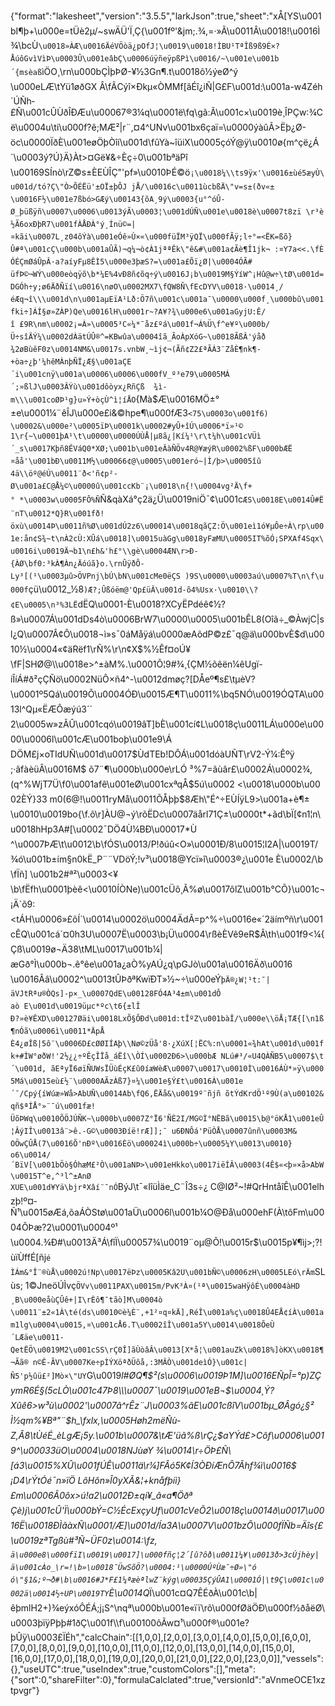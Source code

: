 {"format":"lakesheet","version":"3.5.5","larkJson":true,"sheet":"xÅ[YS\u001bI¶þ+\u000e=tÜè2µ/~swÄÜ'Ï¸Ç{\u001fº'&jm;.¾,=·»Ã\u0011Â\u0018!\u0016Ì¾\bcÙ`\u0018»ÀÆ\u0016ÄéVÖòä¿pOfJ¦\u0019\u0018!ÌBU¹TªÎß9ß9É×?ÅúôGvìVìÞ\u0003Û\u001eâbÇ\u0006úÿñeÿpßPì\u0016/~\u001e\u001b´{msèaß`ìÖO¸\rn\u000bÇÌþÞØ-¥½3Gn¶.t\u0018õ½ýeØ^ý\u000eLÆ\tYü1øðGX Â\fÃCýî×Ðkµ«ÒMMf[âÉî¿iÑ|G£F\u001d:\u001a-w4Zéh´ÚÑh­£Ñ\u001cÛÙðÎÐÆu\u00067®3¼q\u0001ë\fq\\gã:Ã\u001c×\u0019è¸ÎPÇw:¾Cë\u0004u\ti\u000f?ê;MÆ²|r¨,¤4^UNv\u001bx6çaï=\u0000ýàûÃ>Ëþ¿Ø-öc\u0000ÏðÈ\u001eøÖþÒîí\u001d\fûYà~îüiX\u0005çóÝ@ÿ\u0010ø{m^çë¿Á´\u0003ý?Ú}Ä}Àt>¤Gë¥&÷Èç÷0\u001bªäPî \u00169SÍnò\rZ©s±ÈEÙÎÇ\"'pf»\u0010ÞÉ©ö`¡\u0018¼\\ts9ÿx'\u0016±ùé5æyÙ\u001d/tó?Ç\"Ò>ÕÉËü'±OÏ±þÔJ jÅ/\u0016c\u0011ùcbßÄ\"v=s±(ðv«±\u0016F½\u001e7ßbó>GÆý\u00143{õA¸9ý\u0003{u°^óÛ­Ø_þüßÿñ\u0007\u0006\u0013ýÃ\u0003¦\u001dÚÑ\u001e\u0018è\u0007t8zï \r³è½Ã6oxÐþR7\u001fÀÅÐÀ°ý¸Ínü©=|¤kãi\u0007L¸z04ôÝà­\u001eÓê»Ù×«\u000füÏM³ÿQÏ\u000fÃÿ;l÷°=<ËK=ßõ}Û#ª\u001cÇ\u000b\u001aÛÃ)¬q¼¬ò¢À1jªªÊk\"ê&#\u001a¢Ãè¶Î1jk¬ :¤Y7a<<.\fÈÓÉ­ÇmØáÛpÂ·a?aíyFµ8ÊÌ5\u000e3þæS?=\u001a£Õï¿Ø|\u0004ÓÃ# üfÞ©¬WÝ\u000eòqÿõ\b*¼E%4vÐ8ñ¢õq÷ý\u0016J¡b\u0019M§ÝíW^¡Hû@w÷\tØ\u001d=DGÓh÷y;ø6ÄðÑïí\u0016\nøO\u0002MX7\fQW8Ñ\fEcDYV\u0018·\u0014¸/éÆq¬î\\\u001d\n\u001aµEïA¹Lð:Ö7ñ\u001c\u001a¯\u0000\u000f¸\u000bû\u001fki÷]ÁÍ§ø»ZÀP)Qe\u0016lH\u0001r~?A¥?¾\u000e6\u001aGyjU:Ê/î £9R\nm\u0002¡=À»\u0005³C«¼*¯åz£ºá\u001f¬Á%Ü\f^e¥º\u000b/Ü÷sîÄÝ¼\u0002dÀätÚÛ®^=KBwûa\u0004îã_ÃoÀpXóG~\u0018ÃßÂ'ýåð¾2øBùêF0z\u0014NM&\u0017s.vnbW¸~ìj¢¬(Ãñ¢Z2£ªÃÁ3¨ZåÈ¶nk¶­+òa÷¿þ'¼hêMÀnþÑÏ¿Æ§\u001aÇE´i\u001cnÿ\u001a\u0006\u0006\u000fV_º³e79\u0005MÁ´;»ßlJ\u0003ÂÝù\u001dôòyx¿RñÇß ­ ¾ì­m\\\u001coØÞ¹g}u»Ý+òçÙ^ì¦íÅO`{Mà$Æ\u0016MÖ±°±e\u0001¼¨êÎJ\u000e£i&©hpe¶\u000fÆ3`<75\u0003o\u001f6)\u0002&\u000e²\u0005ïÞ\u0001k\u0002#yÛ+îÚ\u0006*ï»¹© 1\r{~\u0001þA¹\t\u0000\u0000ÚÙÅ|µ8ã¿|Kí¼¹\r\t­¼h\u001cVÜì´_s\u0017Kþñ8ÊVáQ0*XØ;\u001b\u001eÂàÑÖv4R@¥æýR\u0002%ßF\u000bÆË ¤åå'\u001bÐ\u0011M½\u00066¢@\u0005\u001eró~|Ì/þ>\u0005îû4ä\\öº@éÚ\u0011¨ð<'ñ¢p²-Ø\u001a£C@Å¼©\u0000û\u001ccKb¨¡\u0018\n{!\u0004vg²Ä\f+° *\u0003w\u0005FÔ%Ñ`Ñ&qàXá°ç2ä¿Ü\u0019niÖ¯¢\u001c`ÆS\u0018E\u0014Û#Ë¨nT\u0012*Q}R\u001fð!öxù\u0014Þ\u0011ñ%Ø\u001dÚ2z6\u00014\u0018qãÇZ:Ö\u001eì1ó¥µÔe÷À\rp\u001e:ån¢S¾~t\nÀ2cÙ:XÛá\u0018]\u0015uàGg\u0018yFæMU\u0005IT%õÓ¡SPXAf4Sqx\u0016i\u0019Ä¬b1­\n£h&'h£°\\gè\u0004ÆN\r>Ð-{ÀØ\bf0:³kÀ¶Àn¿Äóúã}o.\rnÛÿðÔ­Ly³[(¹\u0003µû>ÖVPnj\bÚ\bN\u001cMe0ëÇS )9S\u0000\u0003aú\u0007%T\n\f\u000f`çü\u0012_½8`)Æ?;Ûßóëm@'Qp£üÂ\u001d-õ4%Usx·\u0010­\\?¢E\u0005\n³%3LË`dËQ\u0001-È\u0018?XCyËPdéê¢½?ß»\u0007Á\u001dDs4ò\u0006BrW7\u0000\u0005\u001bÊL8(Oîã÷_©ÀwjC|sl¿Q\u0007Â¢Ô\u0018¬ì»s¯0áMåÿá\u0000æAõdP©z£¯q@ä\u000bvÈ$d\u0010½\u0004«¢äRëf1\rÑ%\r\n¢X$%½Êf¤oÚ¥\fF|SHØ@\\\u0018e>^±àM%.\u0001Õ¦9#¾¸{ÇM½õêën¼êUgï-íÎíÁ#ð²çÇÑö\u0002NüÔ×ñ4^-\u0012dmøç?[DÅeº¶s£\tµèV?\u0001º5Qá\u0019Õ\u0004ÓÐ\u0015Æ¶T\u0011%\bq5NÓ\u0019ÓQTA\u0013l^Qµ«ËÆÔæýú3´´2\u0005w»zÃÛ\u001cqó\u0019âT]bÈ\u001cí¢L\u0018ç\u0011LÁ\u000e\u0000\u0006l\u001cÆ\u001boþ\u001e9\\ÁDÖM£j×oTIdUÑ\u001d\u0017$ÙdTEb!DÔÁ\u001dóàUÑT\rV2-Ý¼:Êºÿ;·ãfàèüÂ\u0016M$ õ7¨¶\u000b\u000e\rLÓ ³%7=ãùâr£\u0002Á\u0002¾,(q^%WjT7Ü\f0\u001afê\u001eØ\u001cxªqÅ$5ú\u0002 <\u0018\u000b\u0002ÈÝ}33 m0(6@!\u0011ryMå\u0011ÕÅþþ$8Æh\"É^÷EÙÍÿL9>\u001a+è¶±\u0010\u0019bo{\f.õ\r]ÀU@¬ý\rõËDc\u0007äårl71Ç±\u0000t*+ãd\bÏ[¢n1¦n\u0018hHp3A#[\u0002¯DÖ4Ù¼BÐ\u00017*Ù ^\u0007ÞÆ\t\u0012\b\fÓS\u0013/P­!ðúû<O»\u0001Ð/8\u0015¦I2A|\u0019T/¾ó\u001b±ím§n0kË_P¨¨VDöÝ;!v³\u0018@Ycï»î\u0003®¿\u001e È\u0002/\b\fÏñ] \u001b2#ª²\u0003<¥\b\fËfh\u0001þèê<\u0010ÍÒNe)\u001cÜô¸Ã%ø\u0017ôlZ\u001b°CÕ}\u001c¬¡Ä`õ9:<tÁH\u0006»£õÍ`\u0014\u0002ö\u0004ÄdÃ=p^%÷\u0016e«´2äímºñ\r\u001cÊQ\u001cá`¤0h3U\u0007Ë\u0003\b¡Ü\u0004\rßèÈVê9eR$Â\th\u001f9<¼{Çß\u0019ø¬Ä38\tML\u0017\u001b¼|æGð°Ì\u000b¬.ê°êe\u001a¿aÒ%yAÚ¿q\\pGJò\u001a\u0016Äð\u0016 \u0016Ââ\u0002^\u0013tÛÞðªKwïÐT»½~÷\u000eÝ`þÄ®¿W¦¹t:¯|äVJtRªu®ÒQs]-p×_\u0007QdE\u00128FÓ4A³4±m\u001dÔaò E\u001d\u0019üµc*ºc\t6{±lÎÐ?»è¥ÊXD\u00127Øäi\u0018LxÕ§ÔÐd\u001d:tÎºZ\u001bàÎ/\u000e\\öÅ¡TÆ{[\n1ß¶nÓã\u0006ì\u0011*ÄpÅÈ4¿øÎß|5ô¨\u0006D£cØØIÍAþ\\Nø©zÜå'8·¿XúX[¦ËC%:n\u0001«¾hAt\u001d\u001fk+#ÌW°øðW!'2½¿¿÷ºÊçÎÏå_áËî\\ÒÍ\u0002Ð6>\u000bÆ NLú#³/­«U4QÀÑB5\u0007$\t´\u001d, ãEªyÏ6øïÑUWsÏÜùÉçK£û0íæWèÆ\u0007\u0017\u0010Ì\u0016ÁÙ*»ÿ\u0005M­á\u0015eù£½¨\u0000AÃzÀß7}¤¼\u001e§Ý£t\u0016À\u001e´¯/Cpý{íWúæ»Wå>AbUÑ\u0014Ab\fQ6,ËÄå&\u0019º¨ñjñ õtÝdKrdÖ¹º9Ù(a\u00102&qñ$ªÍÅ°»¨¯ú\u001fæ!ÜõÞWq\u0010ÕÖJÚÑK~\u000b\u0007Z°Ï6'ÑÈ2I/MG©Ì°NËBã\u0015\b@°öKÅ1\u001eÛ¦ÂýIÎ\u0013â¨>ê.-G©\u0003Ðíë!rÆ]];¯ u6ÐNÔá'PüÒÅ\u0007ûnñ\u0003M&OÖwÇÛÅ(7\u0016Õ'nÐº\u0016Èö\u00024ì\u000b÷\u0005¼Y\u0013\u0010}o6\u0014/´BïV[\u001bÖò§ÓhæM£²Ò\u001aNÞ>\u001eHkko\u0017iëÍÂ\u0003(4Ê$«<þ»×å>AbW\u0015T^e,^³l^±AnØ XUE\u001d¥Yä\bjrªXâí¨¯nÓ`BýJ\t¯«IîüÌäe_C¨Î3s÷¿ C@IØ²~!#QrHntåîÊ\u001elhzþ!º¤­Ñ¹\u0015øÆá,õaÁÒStø\u001aÜ\u0006l\u001b¼O@Ðå\u000ehF(À\tôFm\u0004ÕÞæ?2\u0001\u0004º¹\u0004.¾Ð#\u0013Ä³Á\fîÏ\u00057¾\u0019¨oµ@Õ!\u0015r$\u0015p¥¶ìj>;?!ùïÙffÉ[ñj`é ÌÁm&°Î¨®ùÅ\u0002ú!Np\u0017ëÞz\u0005Kâ2U\u001bÑ©\u0006zH\u0005LEó\rÄm`SLùs; 1©JneöÚÌvç`ÖVv\u0011PAX\u0015m/PvK³À¤(¹ª\u0015waHÿôÉ\u0004àHD¸B\u000eåùÇÛê+|I\rÈô¶¯tãò]M\u0004ò \u0011¨±2«1À\té(ds\u0010©è¼È¨,+1²¤q¤kÄ],RéÎ\u001a%ç\u0018Û4EÅ¢íÀ\u001am1lg\u0004\u0015,¤\u001cÅ6.T\u0002îÎ\u001a5Y\u0014\u0018ÕeÙ´LÆäe\u0011-QetËÖ\u0019M2\u001cSS\rÇ0Î]ãÙòâÂ\u0013[X*å¦\u001auZk\u0018%]òKX\u0018¶¬Ãã® n©Ê-ÃV\u0007Ke÷pÌÝXöªðÜôå,:3MÂÒ\u001deìÓ}\u001c|Ñ5'p½ûü£²]Mò×\"UY`G\u0019*l#ØQ¶$²(s\u0006\u0019Þ1M]\u0016EÑpÎ=°p)ZÇymR6É§(5cLÒ\u001c47Þ8\\\u0007¯\u0019\u001eB¬$\u0004¸Ý?Xûê6>w³ù\u0002'\u0007â^rÊz¨J\u0003%ãE\u001cßîV\u001bµ_ØÂgó¿§² Ì½qm%¥Bª\"¨$h_\fxlx,\u0005Høh2mëÑù-Z,Â8\tÙéÉ_èLgÆ¡5y.\u001b\u0007&\tÆ'üã%ß\rÇ¿$aYÝd£>Côf\u0006\u0019^\u00033üO\u0004\u0018NJùøY ¾\u0014\r÷ÖÞ£Ñ\\[á3\u0015%XÛ\u001fÚÊ\u0011ä\r¼]FÂó5K¢Í3ÒÐíÆnÔ7Ãhf¾ì\u0016$¡D4\rÝtÓé¯n»ïÖ LôHôn»Î0yXÃ&¦+knåfþiì}£m\u0006Ã0ôx>ú!a2\u0012Ð±qi¥_â«a¶Öðª Çè)j\u001cÛ'Ï\u000bÝ=C½ÉcExçyUf\u001cVeÕ2\u0018ç\u0014ð\u0017\u0016Ë\u0018ÐÌãàxÑ\u0001/Æ]\u001d/Ía3A\u0007V\u001bzÔ\u000fÏÑb=Äîs{£\u0019zªTgßù#³Ñ~ÜF0z\u0014:\fz,` ä\u000e8\u000fïI\u0019\u0017]\u000fñç¦2´[û?ôð\u0011¼¥\u0013ð>3cÚjhèy|ä\u001cÀo_\r=!\b»\u0018¯ÜwSõÖ?\u0004:¹\u0000ÚºÙæ¯÷Ø»\"ó ó\"§1&;º¬ð#\b\u0016#J*F£1¼­ªæèªlwZ¨kýg\u00035ÇýÛA1\u0001Ó|\t9Ç\u001c\u0002ä\u0014½÷UP\u0019TY`È­\u0014Q*Ï\u001c¤Q7ÊÉðÀ\u001c\b|êþmlH2+)¾eýxóÔÉÁ;j¡S^\nqª\u000b\u001e«ïï\rõ\u000fØäÖÐ\u000f½ðåëØ\u0003þïÿPþþ#1ðÇ\u001f\\\f\u00100ôÃw¤¹\u000f®\u001e?þÛÿ\u0003£ÏÉh","calcChain":[[1,0,0],[2,0,0],[3,0,0],[4,0,0],[5,0,0],[6,0,0],[7,0,0],[8,0,0],[9,0,0],[10,0,0],[11,0,0],[12,0,0],[13,0,0],[14,0,0],[15,0,0],[16,0,0],[17,0,0],[18,0,0],[19,0,0],[20,0,0],[21,0,0],[22,0,0],[23,0,0]],"vessels":{},"useUTC":true,"useIndex":true,"customColors":[],"meta":{"sort":0,"shareFilter":0},"formulaCalclated":true,"versionId":"aVnmeOCE1xztpvgr"}